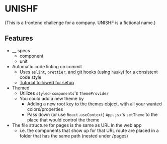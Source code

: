 # UNISHF

(This is a frontend challenge for a company. UNISHF is a fictional name.)

## Features

- \_\_ specs
  - component
  - unit
- Automatic code linting on commit
  - Uses `eslint`, `prettier`, and git hooks (using `husky`) for a consistent code style
  - [Tutorial followed for setup](https://dev.to/heyitsarpit/eslint-and-prettier-for-react-apps-bonus-next-js-and-typescript-3e46)
- Themed
  - Utilizes `styled-components`'s `ThemeProvider`
  - You could add a new theme by
    - Adding a new root key to the themes object, with all your wanted colors/properties
    - Pass down (or use `React.useContext`) `App.jsx`'s `setTheme` to the place that would control the theme
- The file structure for pages is the same as URL in the web app
  - i.e. the components that show up for that URL route are placed in a folder that has the same path (nested under /pages)
